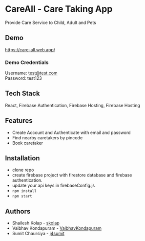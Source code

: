 # CareAll - Care Taking App
Provide Care Service to Child, Adult and Pets

## Demo

https://care-all.web.app/  
### Demo Credentials  
Username: test@test.com  
Password: test123

## Tech Stack

React, Firebase Authentication, Firebase Hosting, Firebase Hosting

## Features

- Create Account and Authenticate with email and password
- Find nearby caretakers by pincode
- Book caretaker

## Installation

- clone repo
- create firebase project with firestore database and firebase authentication.
- update your api keys in firebaseConfig.js
- `npm install`
- `npm start`

## Authors

- Shailesh Kolap - [skolap](https://github.com/Skolap)
- Vaibhav Kondapuram - [VaibhavKondapuram](https://github.com/VaibhavKondapuram)
- Sumit Chaursiya - [j4sumit](https://github.com/j4sumit)

<!--
## Screenshots

<img src="./Assets/screenshots/1.png" width="500"> <br>
<img src="./Assets/screenshots/2.png" width="500"> <br>
<br>
![Demo](https://github.com/Skolap/expense-tracker/blob/main/Assets/screenshots/3.gif?raw=true) -->

<!-- ![Alt text](/src/assets/screenshots/1.png?raw=true "Home")
![Alt text](/src/assets/screenshots/2.png?raw=true "Cart")
![Alt text](/src/assets/screenshots/3.png?raw=true "Card Details") -->
